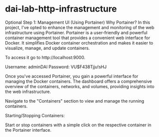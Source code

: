 # dai-lab-http-infrastructure

Optional Step 1: Management UI (Using Portainer)
Why Portainer?
In this project, I've opted to enhance the management and monitoring of the web infrastructure using Portainer. Portainer is a user-friendly and powerful container management tool that provides a convenient web interface for Docker. It simplifies Docker container orchestration and makes it easier to visualize, manage, and update containers.

To access it go to http://localhost:9000.

Username: adminDAI
Password: VU$F438Tjju!sHJ

Once you've accessed Portainer, you gain a powerful interface for managing the Docker containers. The dashboard offers a comprehensive overview of the containers, networks, and volumes, providing insights into the web infrastructure.

Navigate to the "Containers" section to view and manage the running containers.

Starting/Stopping Containers:

Start or stop containers with a simple click on the respective container in the Portainer interface.

